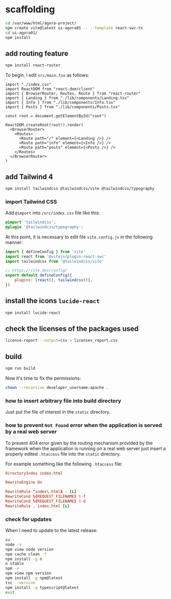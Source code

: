 # scaffolding

```bash
cd /var/www/html/agora-project/
npm create vite@latest ui-agora01 -- --template react-swc-ts
cd ui-agora01/
npm install
```

## add routing feature

```bash
npm install react-router
```

To begin, I edit `src/main.tsx` as follows:

```tsx
import "./index.css"
import ReactDOM from "react-dom/client"
import { BrowserRouter, Routes, Route } from "react-router"
import { Landing } from "./lib/components/Landing.tsx"
import { Info } from "./lib/components/Info.tsx"
import { Posts } from "./lib/components/Posts.tsx"

const root = document.getElementById("root")

ReactDOM.createRoot(root!).render(
  <BrowserRouter>
    <Routes>
      <Route path="/" element={<Landing />} />
      <Route path="info" element={<Info />} />
      <Route path="posts" element={<Posts />} />
    </Routes>
  </BrowserRouter>
)
```

## add Tailwind 4

```bash
npm install tailwindcss @tailwindcss/vite @tailwindcss/typography
```

### import Tailwind CSS

Add `@import` into `/src/index.css` file like this:

```css
@import 'tailwindcss';
@plugin '@tailwindcss/typography';
```

At this point, it is necessary to edit file `vite.config.js` in the following manner:

```js
import { defineConfig } from 'vite'
import react from '@vitejs/plugin-react-swc'
import tailwindcss from '@tailwindcss/vite'

// https://vite.dev/config/
export default defineConfig({
	plugins: [react(), tailwindcss()],
})
```

## install the icons `lucide-react`

```bash
npm install lucide-react
```

## check the licenses of the packages used

```bash
license-report --output=csv > licenses_report.csv
```

## build

```bash
npm run build
```

Now it's time to fix the permissions:

```bash
chown --recursive developer_username:apache .
```

### how to insert arbitrary file into build directory

Just put the file of interest in the `static` directory.

### how to prevent `Not Found` error when the application is served by a real web server

To prevent 404 error given by the routing mechanism provided by the framework when the application is running on a real web server just insert a properly edited `.htaccess` file into the `static` directory.

For example something like the following `.htaccess` file:

```conf
DirectoryIndex index.html

RewriteEngine On

RewriteRule ^index\.html$ - [L]
RewriteCond %{REQUEST_FILENAME} !-f
RewriteCond %{REQUEST_FILENAME} !-d
RewriteRule . index.html [L]
```

### check for updates

When I need to update to the latest release:

```bash
su -
node -v
npm view node version
npm cache clean -f
npm install -g n
n stable
npm -v
npm view npm version
npm install -g npm@latest
tsc --version
npm install -g typescript@latest
exit
```
